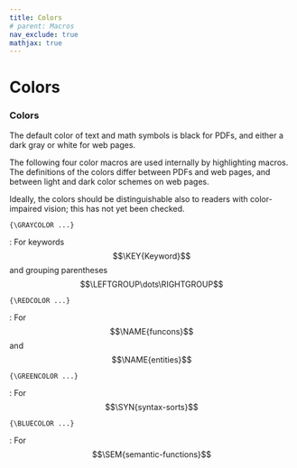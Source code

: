 ```yaml
---
title: Colors
# parent: Macros
nav_exclude: true
mathjax: true
---
```


# Colors

### Colors

The default color of text and math symbols is black for PDFs, and either a dark gray or white for web pages.

The following four color macros are used internally by highlighting macros.
The definitions of the colors differ between PDFs and web pages,
and between light and dark color schemes on web pages.

Ideally, the colors should be distinguishable also to readers with color-impaired vision; this has not yet been checked.

`{\GRAYCOLOR ...}`

: For keywords $$\KEY{Keyword}$$ and grouping parentheses $$\LEFTGROUP\dots\RIGHTGROUP$$

`{\REDCOLOR ...}`

: For $$\NAME{funcons}$$ and $$\NAME{entities}$$ 

`{\GREENCOLOR ...}`

: For $$\SYN{syntax-sorts}$$

`{\BLUECOLOR ...}`

: For $$\SEM{semantic-functions}$$
